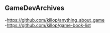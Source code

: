 ## GameDevArchives
-https://github.com/killop/anything_about_game <br>
-https://github.com/killop/game-book-list


